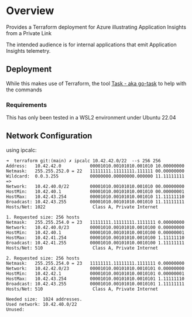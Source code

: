 # Overview
Provides a Terraform deployment for Azure illustrating Application Insights from a Private Link 

The intended audience is for internal applications that emit Application Insights telemetry.

## Deployment
While this makes use of Terraform, the tool [Task - aka go-task](https://taskfile.dev/) to help with the commands

### Requirements
This has only been tested in a WSL2 environment under Ubuntu 22.04

## Network Configuration

using ipcalc:

```shell
➜  terraform git:(main) ✗ ipcalc 10.42.42.0/22  --s 256 256
Address:   10.42.42.0           00001010.00101010.001010 10.00000000
Netmask:   255.255.252.0 = 22   11111111.11111111.111111 00.00000000
Wildcard:  0.0.3.255            00000000.00000000.000000 11.11111111
=>
Network:   10.42.40.0/22        00001010.00101010.001010 00.00000000
HostMin:   10.42.40.1           00001010.00101010.001010 00.00000001
HostMax:   10.42.43.254         00001010.00101010.001010 11.11111110
Broadcast: 10.42.43.255         00001010.00101010.001010 11.11111111
Hosts/Net: 1022                  Class A, Private Internet

1. Requested size: 256 hosts
Netmask:   255.255.254.0 = 23   11111111.11111111.1111111 0.00000000
Network:   10.42.40.0/23        00001010.00101010.0010100 0.00000000
HostMin:   10.42.40.1           00001010.00101010.0010100 0.00000001
HostMax:   10.42.41.254         00001010.00101010.0010100 1.11111110
Broadcast: 10.42.41.255         00001010.00101010.0010100 1.11111111
Hosts/Net: 510                   Class A, Private Internet

2. Requested size: 256 hosts
Netmask:   255.255.254.0 = 23   11111111.11111111.1111111 0.00000000
Network:   10.42.42.0/23        00001010.00101010.0010101 0.00000000
HostMin:   10.42.42.1           00001010.00101010.0010101 0.00000001
HostMax:   10.42.43.254         00001010.00101010.0010101 1.11111110
Broadcast: 10.42.43.255         00001010.00101010.0010101 1.11111111
Hosts/Net: 510                   Class A, Private Internet

Needed size:  1024 addresses.
Used network: 10.42.40.0/22
Unused:
```